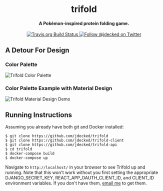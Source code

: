 <h1 align="center">
  trifold
</h1>
<h4 align="center">
  A Pokémon-inspired protein folding game.
</h4>

<p align="center">
  <a href="https://travis-ci.org/jdecked/trifold">
    <img src="https://img.shields.io/travis/jdecked/trifold.svg?logo=travis&style=popout" alt="Travis.org Build Status">
  </a>
  <a href="https://twitter.com/jdecked">
    <img src="https://img.shields.io/twitter/follow/jdecked.svg?label=&style=popout&logo=twitter&colorA=5d5d5d&logoColor=ffffff" alt="Follow @jdecked on Twitter">
  </a>
</p>


## A Detour For Design
### Color Palette
![Trifold Color Palette](./public/trifold_palette.gif)

### Color Palette Example with Material Design
![Trifold Material Design Demo](./public/trifold_mdc.gif)

## Running Instructions
Assuming you already have both git and Docker installed:
```
$ git clone https://github.com/jdecked/trifold
$ git clone https://github.com/jdecked/trifold-client
$ git clone https://github.com/jdecked/trifold-api
$ cd trifold
$ docker-compose build
$ docker-compose up
```

Navigate to `http://localhost/` in your browser to see Trifold up and running. Note that this won't work without you first setting the appropriate DJANGO_SECRET_KEY, REACT_APP_OAUTH_CLIENT_ID, and CLIENT_ID environment variables. If you don't have them, [email me](mailto:justine@minerva.kgi.edu) to get them.
